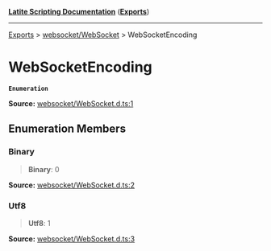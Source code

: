 [**Latite Scripting Documentation**](../../README.md) ([**Exports**](../../exports.md))

---

[Exports](../../exports.md) > [websocket/WebSocket](../index.md) > WebSocketEncoding

# WebSocketEncoding

**`Enumeration`**

**Source:** [websocket/WebSocket.d.ts:1](https://github.com/LatiteScripting/latitescripting.github.io/blob/a08b0d1/definitions/websocket/WebSocket.d.ts#L1)

## Enumeration Members

### Binary

> **Binary**: 0

**Source:** [websocket/WebSocket.d.ts:2](https://github.com/LatiteScripting/latitescripting.github.io/blob/a08b0d1/definitions/websocket/WebSocket.d.ts#L2)

### Utf8

> **Utf8**: 1

**Source:** [websocket/WebSocket.d.ts:3](https://github.com/LatiteScripting/latitescripting.github.io/blob/a08b0d1/definitions/websocket/WebSocket.d.ts#L3)

